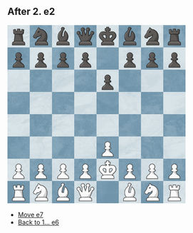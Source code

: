## After 2. e2
<img src="https://raw.githubusercontent.com/slaywithoutd/slaywithoutd/main/ke2board.png" alt="Chess Board e2" width="400"/>

- [Move e7](e7.md)
- [Back to 1... e6](e6.md)
